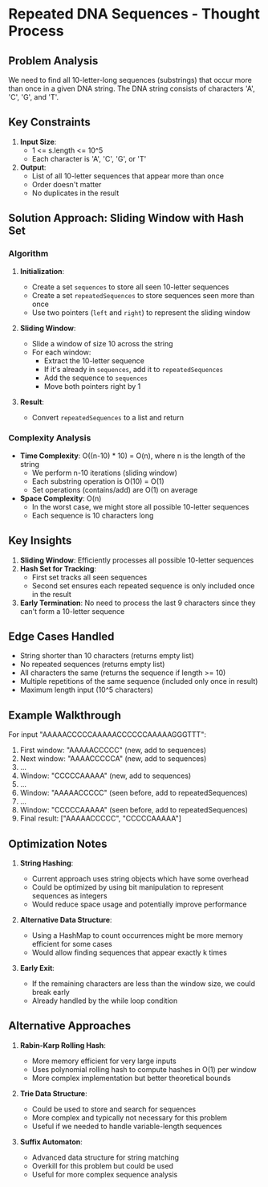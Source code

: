# Repeated DNA Sequences - Thought Process

## Problem Analysis
We need to find all 10-letter-long sequences (substrings) that occur more than once in a given DNA string. The DNA string consists of characters 'A', 'C', 'G', and 'T'.

## Key Constraints
1. **Input Size**: 
   - 1 <= s.length <= 10^5
   - Each character is 'A', 'C', 'G', or 'T'
2. **Output**: 
   - List of all 10-letter sequences that appear more than once
   - Order doesn't matter
   - No duplicates in the result

## Solution Approach: Sliding Window with Hash Set

### Algorithm
1. **Initialization**:
   - Create a set `sequences` to store all seen 10-letter sequences
   - Create a set `repeatedSequences` to store sequences seen more than once
   - Use two pointers (`left` and `right`) to represent the sliding window

2. **Sliding Window**:
   - Slide a window of size 10 across the string
   - For each window:
     - Extract the 10-letter sequence
     - If it's already in `sequences`, add it to `repeatedSequences`
     - Add the sequence to `sequences`
     - Move both pointers right by 1

3. **Result**:
   - Convert `repeatedSequences` to a list and return

### Complexity Analysis
- **Time Complexity**: O((n-10) * 10) = O(n), where n is the length of the string
  - We perform n-10 iterations (sliding window)
  - Each substring operation is O(10) = O(1)
  - Set operations (contains/add) are O(1) on average
- **Space Complexity**: O(n)
  - In the worst case, we might store all possible 10-letter sequences
  - Each sequence is 10 characters long

## Key Insights
1. **Sliding Window**: Efficiently processes all possible 10-letter sequences
2. **Hash Set for Tracking**:
   - First set tracks all seen sequences
   - Second set ensures each repeated sequence is only included once in the result
3. **Early Termination**: No need to process the last 9 characters since they can't form a 10-letter sequence

## Edge Cases Handled
- String shorter than 10 characters (returns empty list)
- No repeated sequences (returns empty list)
- All characters the same (returns the sequence if length >= 10)
- Multiple repetitions of the same sequence (included only once in result)
- Maximum length input (10^5 characters)

## Example Walkthrough
For input "AAAAACCCCCAAAAACCCCCCAAAAAGGGTTT":
1. First window: "AAAAACCCCC" (new, add to sequences)
2. Next window: "AAAACCCCCA" (new, add to sequences)
3. ...
4. Window: "CCCCCAAAAA" (new, add to sequences)
5. ...
6. Window: "AAAAACCCCC" (seen before, add to repeatedSequences)
7. ...
8. Window: "CCCCCAAAAA" (seen before, add to repeatedSequences)
9. Final result: ["AAAAACCCCC", "CCCCCAAAAA"]

## Optimization Notes
1. **String Hashing**: 
   - Current approach uses string objects which have some overhead
   - Could be optimized by using bit manipulation to represent sequences as integers
   - Would reduce space usage and potentially improve performance

2. **Alternative Data Structure**:
   - Using a HashMap to count occurrences might be more memory efficient for some cases
   - Would allow finding sequences that appear exactly k times

3. **Early Exit**:
   - If the remaining characters are less than the window size, we could break early
   - Already handled by the while loop condition

## Alternative Approaches
1. **Rabin-Karp Rolling Hash**:
   - More memory efficient for very large inputs
   - Uses polynomial rolling hash to compute hashes in O(1) per window
   - More complex implementation but better theoretical bounds

2. **Trie Data Structure**:
   - Could be used to store and search for sequences
   - More complex and typically not necessary for this problem
   - Useful if we needed to handle variable-length sequences

3. **Suffix Automaton**:
   - Advanced data structure for string matching
   - Overkill for this problem but could be used
   - Useful for more complex sequence analysis
